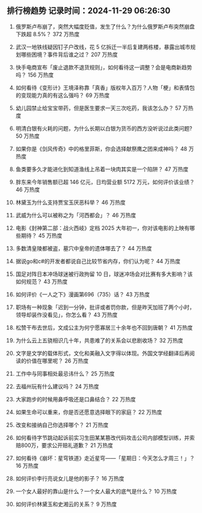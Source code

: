 
## 排行榜趋势 记录时间：2024-11-29 06:26:30
  
  1. 俄罗斯卢布崩了，突然大幅度贬值，发生了什么？为什么俄罗斯卢布突然崩盘下跌超 8.5%？ 372 万热度
    
  2. 武汉一地铁线疑因钉子户改线，花 5 亿拆迁一半后复建两栋楼，暴露出城市规划哪些困境？事件背后谁之过？ 207 万热度
    
  3. 快手电商宣布「废止退款不退货规则」，如何看待这一调整？会是电商新趋势吗？ 156 万热度
    
  4. 如何看待《变形计》王境泽称靠「真香」版权年入百万？人物「梗」和表情包的变现能力真的有这么强吗？ 69 万热度
    
  5. 幼儿园禁止给宝宝带药，但是医生要求一天三次吃药，我该怎么办？ 57 万热度
    
  6. 明清白银有火耗的问题，为什么长期以白银为货币的西方没听说过此类问题? 50 万热度
    
  7. 如果你是《剑风传奇》中的格里菲斯，你会选择献祭鹰之团来成神吗？ 48 万热度
    
  8. 鱼类要多久才能进化到知道渔线上吊着一块肉其实是一个陷阱？ 47 万热度
    
  9. 胖东来今年销售额已超 146 亿元，日均营业额 5172 万元，如何评价该业绩？ 46 万热度
    
  10. 林黛玉为什么支持贾宝玉厌恶科举？ 46 万热度
    
  11. 武威为什么可以被称之为「河西都会」？ 46 万热度
    
  12. 电影《封神第二部：战火西岐》定档 2025 大年初一，你对该电影的上映有哪些期待？ 45 万热度
    
  13. 多数清皇陵都被盗，墓穴中皇帝的遗体哪去了？ 44 万热度
    
  14. 据说go和c#的开发者都说自己比较节省内存，你们认为呢？ 44 万热度
    
  15. 国足对阵日本冲场球迷被行政拘留 10 日，球迷冲场会对比赛有多大影响？该如何规范？ 43 万热度
    
  16. 如何评价《一人之下》漫画第696（735）话？ 43 万热度
    
  17. 职场有一种现象「迟到一分钟，批评或者罚你款，但是昨天加班了两个小时，领导却装作没看见」，你怎么看？ 43 万热度
    
  18. 松赞干布去世后，文成公主为何宁愿寡居三十余年也不回到唐朝？ 41 万热度
    
  19. 为什么云上五骁相识几十年，共患难了的关系会以悲剧收场？ 32 万热度
    
  20. 文字是文学的载体形式，文化和美融入文字得以体现。外国文学经翻译后再阅读的价值在哪里呢？ 26 万热度
    
  21. 工作中与同事相处最忌讳什么？ 25 万热度
    
  22. 去福州玩有什么建议吗？ 24 万热度
    
  23. 大家跑步的时候用鼻呼吸还是口鼻结合？ 22 万热度
    
  24. 如果生命可以重来，你是否还愿意选择眼下的家庭？ 22 万热度
    
  25. 改变和接纳自己你选择哪个？ 21 万热度
    
  26. 如何看待字节跳动起诉前实习生田某某篡改代码攻击公司内部模型训练，并索赔800万，要求公开赔礼道歉？ 21 万热度
    
  27. 如何看待《崩坏：星穹铁道》走近星穹——「星期日：今天怎么才周三！」？ 16 万热度
    
  28. 如何评价李行亮说女儿是他的影子？ 16 万热度
    
  29. 一个女人最好的靠山是什么？一个女人最大的底气是什么？ 10 万热度
    
  30. 如何评价林黛玉和史湘云的关系？ 9 万热度
    